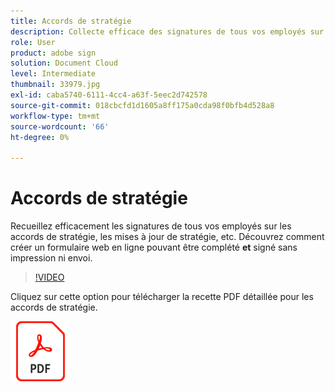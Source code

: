 ```yaml
---
title: Accords de stratégie
description: Collecte efficace des signatures de tous vos employés sur des accords de stratégie, des mises à jour, etc.
role: User
product: adobe sign
solution: Document Cloud
level: Intermediate
thumbnail: 33979.jpg
exl-id: caba5740-6111-4cc4-a63f-5eec2d742578
source-git-commit: 018cbcfd1d1605a8ff175a0cda98f0bfb4d528a8
workflow-type: tm+mt
source-wordcount: '66'
ht-degree: 0%

---
```


# Accords de stratégie

Recueillez efficacement les signatures de tous vos employés sur les accords de stratégie, les mises à jour de stratégie, etc. Découvrez comment créer un formulaire web en ligne pouvant être complété **et** signé sans impression ni envoi.

>[!VIDEO](https://video.tv.adobe.com/v/33979?hidetitle=true)

Cliquez sur cette option pour télécharger la recette PDF détaillée pour les accords de stratégie.

[![Télécharger la recette PDF](../assets/acrobat_PDF_96.png)](../assets/adobe-sign_set_up_a_web_form_use_case.pdf)
